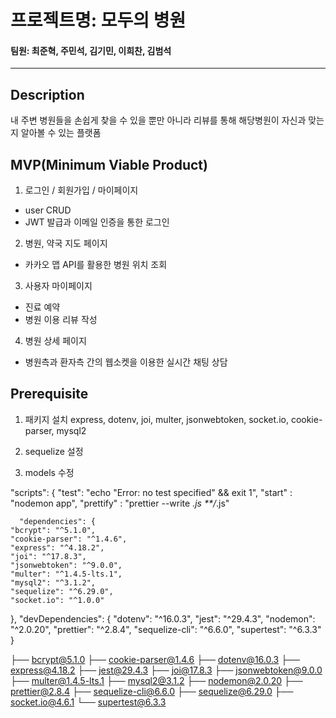 # 프로젝트명: 모두의 병원
#### 팀원: 최준혁, 주민석, 김기민, 이희찬, 김범석 
---
## Description
내 주변 병원들을 손쉽게 찾을 수 있을 뿐만 아니라 리뷰를 통해 해당병원이 자신과 맞는지 알아볼 수 있는 플랫폼

## MVP(Minimum Viable Product)
1. 로그인 / 회원가입 / 마이페이지
- user CRUD
- JWT 발급과 이메일 인증을 통한 로그인
2. 병원, 약국 지도 페이지
- 카카오 맵 API를 활용한 병원 위치 조회
3. 사용자 마이페이지
- 진료 예약
- 병원 이용 리뷰 작성
4. 병원 상세 페이지
- 병원측과 환자측 간의 웹소켓을 이용한 실시간 채팅 상담

## Prerequisite
1. 패키지 설치
express, dotenv, joi, multer, jsonwebtoken, socket.io, cookie-parser, mysql2

2. sequelize 설정


3. models 수정


  "scripts": {
    "test": "echo \"Error: no test specified\" && exit 1",
    "start" : "nodemon app",
    "prettify" : "prettier --write *.js **/*.js"


      "dependencies": {
    "bcrypt": "^5.1.0",
    "cookie-parser": "^1.4.6",
    "express": "^4.18.2",
    "joi": "^17.8.3",
    "jsonwebtoken": "^9.0.0",
    "multer": "^1.4.5-lts.1",
    "mysql2": "^3.1.2",
    "sequelize": "^6.29.0",
    "socket.io": "^1.0.0"
  },
  "devDependencies": {
    "dotenv": "^16.0.3",
    "jest": "^29.4.3",
    "nodemon": "^2.0.20",
    "prettier": "^2.8.4",
    "sequelize-cli": "^6.6.0",
    "supertest": "^6.3.3"
  }


  ├── bcrypt@5.1.0
├── cookie-parser@1.4.6
├── dotenv@16.0.3
├── express@4.18.2
├── jest@29.4.3
├── joi@17.8.3
├── jsonwebtoken@9.0.0
├── multer@1.4.5-lts.1
├── mysql2@3.1.2
├── nodemon@2.0.20
├── prettier@2.8.4
├── sequelize-cli@6.6.0
├── sequelize@6.29.0
├── socket.io@4.6.1
└── supertest@6.3.3